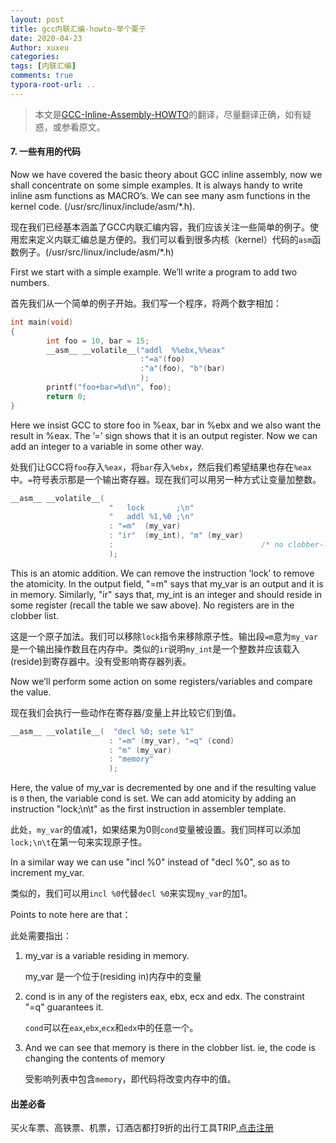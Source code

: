 ```yaml
---
layout: post
title: gcc内联汇编-howto-举个栗子
date: 2020-04-23
Author: xuxeu
categories: 
tags: [内联汇编]
comments: true
typora-root-url: ..
---
```


> 本文是[GCC-Inline-Assembly-HOWTO](http://www.ibiblio.org/gferg/ldp/GCC-Inline-Assembly-HOWTO.html)的翻译，尽量翻译正确，如有疑惑，或参看原文。

#### 7. 一些有用的代码

Now we have covered the basic theory about GCC inline assembly, now we shall concentrate on some simple examples. It is always handy to write inline asm functions as MACRO’s. We can see many asm functions in the kernel code. (/usr/src/linux/include/asm/*.h).

现在我们已经基本涵盖了GCC内联汇编内容，我们应该关注一些简单的例子。使用宏来定义内联汇编总是方便的。我们可以看到很多内核（kernel）代码的`asm`函数例子。(/usr/src/linux/include/asm/*.h)

First we start with a simple example. We’ll write a program to add two numbers.

首先我们从一个简单的例子开始。我们写一个程序，将两个数字相加：

```c
int main(void)
{
        int foo = 10, bar = 15;
        __asm__ __volatile__("addl  %%ebx,%%eax"
                             :"=a"(foo)
                             :"a"(foo), "b"(bar)
                             );
        printf("foo+bar=%d\n", foo);
        return 0;
}
```

Here we insist GCC to store foo in %eax, bar in %ebx and we also want the result in %eax. The ’=’ sign shows that it is an output register. Now we can add an integer to a variable in some other way.

处我们让GCC将`foo`存入`%eax`，将`bar`存入`%ebx`，然后我们希望结果也存在`%eax`中。`=`符号表示那是一个输出寄存器。现在我们可以用另一种方式让变量加整数。

```c
__asm__ __volatile__(
                      "   lock       ;\n"
                      "   addl %1,%0 ;\n"
                      : "=m"  (my_var)
                      : "ir"  (my_int), "m" (my_var)
                      :                                 /* no clobber-list */
                      );
```

This is an atomic addition. We can remove the instruction ’lock’ to remove the atomicity. In the output field, "=m" says that my_var is an output and it is in memory. Similarly, "ir" says that, my_int is an integer and should reside in some register (recall the table we saw above). No registers are in the clobber list.

这是一个原子加法。我们可以移除`lock`指令来移除原子性。输出段`=m`意为`my_var`是一个输出操作数且在内存中。类似的`ir`说明`my_int`是一个整数并应该载入(reside)到寄存器中。没有受影响寄存器列表。

Now we’ll perform some action on some registers/variables and compare the value.

现在我们会执行一些动作在寄存器/变量上并比较它们到值。

```c
__asm__ __volatile__(  "decl %0; sete %1"
                      : "=m" (my_var), "=q" (cond)
                      : "m" (my_var) 
                      : "memory"
                      );
```

Here, the value of my_var is decremented by one and if the resulting value is `0` then, the variable cond is set. We can add atomicity by adding an instruction "lock;\n\t" as the first instruction in assembler template.

此处，`my_var`的值减1，如果结果为0则`cond`变量被设置。我们同样可以添加`lock;\n\t`在第一句来实现原子性。

In a similar way we can use "incl %0" instead of "decl %0", so as to increment my_var.

类似的，我们可以用`incl %0`代替`decl %0`来实现`my_var`的加1。

Points to note here are that：

此处需要指出：

1. my_var is a variable residing in memory. 

   my_var 是一个位于(residing in)内存中的变量

2. cond is in any of the registers eax, ebx, ecx and edx. The constraint "=q" guarantees it. 

   `cond`可以在`eax`,`ebx`,`ecx`和`edx`中的任意一个。

3. And we can see that memory is there in the clobber list. ie, the code is changing the contents of memory

   受影响列表中包含`memory`，即代码将改变内存中的值。

#### 出差必备

买火车票、高铁票、机票，订酒店都打9折的出行工具TRIP,[点击注册](https://h5.itrip.world/#/register/6tpd1Z)